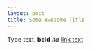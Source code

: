 ```yaml
---
layout: post
title: Some Awesome Title
---
```


Type text. **bold** *ita* [link text](http://www.google.com)
